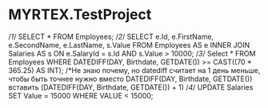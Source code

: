 # MYRTEX.TestProject
/*1*/ SELECT * FROM Employees;
/*2*/ SELECT e.Id, e.FirstName, e.SecondName, e.LastName, s.Value  FROM Employees AS e INNER JOIN Salaries AS s ON e.SalaryId = s.Id AND s.Value > 10000;
/*3*/ Select * FROM Employees WHERE DATEDIFF(DAY, Birthdate, GETDATE()) >= CAST((70 * 365.25) AS INT); /*Не знаю почему, но datediff считает на 1 день меньше, чтобы быть точнее нужно вместо DATEDIFF(DAY, Birthdate, GETDATE()) вставить (DATEDIFF(DAY, Birthdate, GETDATE()) + 1) 
/*4*/ UPDATE Salaries SET Value = 15000 WHERE VALUE < 15000;